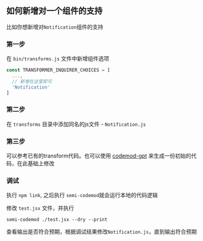 ## 如何新增对一个组件的支持

比如你想新增对`Notification`组件的支持

### 第一步

在 `bin/transforms.js` 文件中新增组件选项

```js
const TRANSFORMER_INQUIRER_CHOICES = [
  ...,
  // 新增在这里即可
  'Notification'
]
```

### 第二步

在 `transforms` 目录中添加同名的js文件 - `Notification.js`

### 第三步

可以参考已有的transform代码。也可以使用 [codemod-gpt](https://codemod-gpt.vercel.app) 来生成一份初始的代码，在此基础上修改

### 调试

执行 `npm link`, 之后执行 `semi-codemod`就会运行本地的代码逻辑

修改 `test.jsx` 文件，并执行

`semi-codemod ./test.jsx --dry --print`

查看输出是否符合预期，根据调试结果修改`Notification.js`，直到输出符合预期
